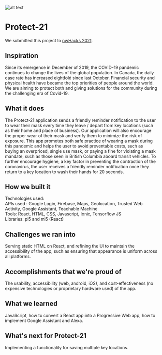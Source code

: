 ![alt text](https://res.cloudinary.com/valentinesalim/image/upload/v1610307571/Protect-21_Mockup_xofs30.jpg)
# Protect-21
We submitted this project to [nwHacks 2021](https://devpost.com/software/protect-21).

## Inspiration
Since its emergence in December of 2019, the COVID-19 pandemic continues to change the lives of the global population. In Canada, the daily case rate has increased eightfold since last October. Financial security and physical health have became the top priorities of people around the world. We are aiming to protect both and giving solutions for the community during the challenging era of Covid-19. 

## What it does
The Protect-21 application sends a friendly reminder notification to the user to wear their mask every time they leave / depart from key locations (such as their home and place of business). Our application will also encourage the proper wear of their mask and verify them to minimize the risk of exposure. This app promotes both safe practice of wearing a mask during this pandemic and helps the user to avoid preventable costs, such as buying an overpriced, single use mask, or paying a fine for violating a mask mandate, such as those seen in British Columbia aboard transit vehicles. To further encourage hygiene, a key factor in preventing the contraction of the coronavirus, the user receives a friendly reminder notification once they return to a key location to wash their hands for 20 seconds. 

## How we built it
Technologies used: </br>
APIs used : Google Login, Firebase, Maps, Geolocation, Trusted Web Activity, Google Assistant, Teachable Machine </br>
Tools: React, HTML, CSS, Javascript, Ionic, Tensorflow JS </br>
Libraries: pl5 and ml5 (React) </br>


## Challenges we ran into
Serving static HTML on React, and refining the UI to maintain the accessibility of the app, such as ensuring that appearance is uniform across all platforms.

## Accomplishments that we're proud of
The usability, accessibility (web, android, iOS), and cost-effectiveness (no expensive technologies or proprietary hardware used) of the app. 

## What we learned
JavaScript, how to convert a React app into a Progressive Web app, how to implement Google Assistant and Alexa.

## What's next for Protect-21
Implementing a functionality for saving multiple key locations.
